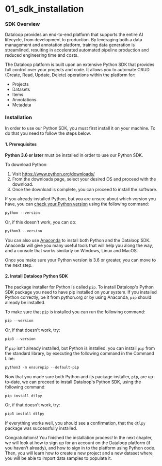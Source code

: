 # 01\_sdk\_installation

### SDK Overview

Dataloop provides an end-to-end platform that supports the entire AI lifecycle, from development to production. By leveraging both a data management and annotation platform, training data generation is streamlined, resulting in accelerated automated pipeline production and reduced engineering time and costs.

The Dataloop platform is built upon an extensive Python SDK that provides full control over your projects and code. It allows you to automate CRUD (Create, Read, Update, Delete) operations within the platform for:

* Projects
* Datasets
* Items
* Annotations
* Metadata

### Installation

In order to use our Python SDK, you must first install it on your machine. To do that you need to follow the steps below.

#### 1. Prerequisites

**Python 3.6 or later** must be installed in order to use our Python SDK.

To download Python:

1. Visit https://www.python.org/downloads/
2. From the downloads page, select your desired OS and proceed with the download.
3. Once the download is complete, you can proceed to install the software.

If you already installed Python, but you are unsure about which version you have, you can [check your Python version](https://phoenixnap.com/kb/check-python-version) using the following command:

```python
python --version
```

Or, if this doesn't work, you can do:

```python
python3 --version
```

You can also use [Anaconda](https://www.anaconda.com/) to install both Python and the Dataloop SDK. Anaconda will give you many useful tools that will help you along the way, and a console that works similarly on Windows, Linux and MacOS.

Once you make sure your Python version is 3.6 or greater, you can move to the next step.

#### 2. Install Dataloop Python SDK

The package installer for Python is called `pip`. To install Dataloop's Python SDK package you need to have pip installed on your system. If you installed Python correctly, be it from python.org or by using Anaconda, `pip` should already be installed.

To make sure that `pip` is installed you can run the following command:

```python
pip --version
```

Or, if that doesn't work, try:

```python
pip3 --version
```

If `pip` isn’t already installed, but Python is installed, you can install `pip` from the standard library, by executing the following command in the Command Line:

```python
python3 -m ensurepip --default-pip
```

Now that you made sure both Python and its package installer, `pip`, are up-to-date, we can proceed to install Dataloop's Python SDK, using the following command:

```python
pip install dtlpy
```

Or, if that doesn't work, try:

```python
pip3 install dtlpy
```

If everything works well, you should see a confirmation, that the `dtlpy` package was successfully installed.

Congratulations! You finished the installation process! In the next chapter, we will look at how to sign up for an account on the  Dataloop platform (if you haven't already), and how to sign in to the platform using Python code. Then, you will learn how to create a new project and a new dataset where you will be able to import data samples to populate it.
